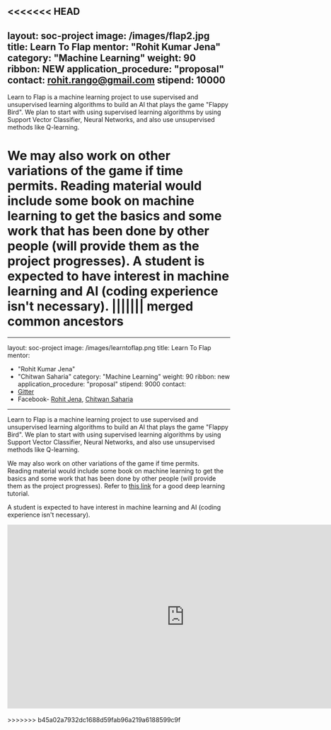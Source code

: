 <<<<<<< HEAD
---
layout: soc-project
image: /images/flap2.jpg
title: Learn To Flap
mentor: "Rohit Kumar Jena"
category: "Machine Learning"
weight: 90
ribbon: NEW
application_procedure: "proposal"
contact: rohit.rango@gmail.com
stipend: 10000
---

Learn to Flap is a machine learning project to use supervised and unsupervised learning algorithms to build an AI that plays the game "Flappy Bird". We plan to start with using supervised learning algorithms by using Support Vector Classifier, Neural Networks, and also use unsupervised methods like Q-learning.

<!--break-->

We may also work on other variations of the game if time permits.
Reading material would include some book on machine learning to get the basics and some work that has been done by other people (will provide them as the project progresses). A student is expected to have interest in machine learning and AI (coding experience isn't necessary).
||||||| merged common ancestors
=======
---
layout: soc-project
image: /images/learntoflap.png
title: Learn To Flap
mentor: 
- "Rohit Kumar Jena"
- "Chitwan Saharia"
category: "Machine Learning"
weight: 90
ribbon: new
application_procedure: "proposal"
stipend: 9000
contact:
- <a target="_blank" href="https://gitter.im/LearnToFlap-SOC/Lobby">Gitter</a>
- Facebook- <a target="_blank" href="https://www.facebook.com/rohit.rango">Rohit Jena</a>, <a target="_blank" href="https://www.facebook.com/chitwaniit">Chitwan Saharia</a>
---

Learn to Flap is a machine learning project to use supervised and unsupervised learning algorithms to build an AI that plays the game "Flappy Bird". We plan to start with using supervised learning algorithms by using Support Vector Classifier, Neural Networks, and also use unsupervised methods like Q-learning.

<!--break-->

We may also work on other variations of the game if time permits.  
Reading material would include some book on machine learning to get the basics and some work that has been done by other people (will provide them as the project progresses). Refer to [this link](http://deeplearning.stanford.edu/tutorial/) for a good deep learning tutorial.

A student is expected to have interest in machine learning and AI (coding experience isn't necessary).

<center>
<iframe width="800" height="415" src="https://www.youtube.com/embed/unFUqHdWHaQ" frameborder="0" allowfullscreen></iframe>
</center>
<br/>
>>>>>>> b45a02a7932dc1688d59fab96a219a6188599c9f
